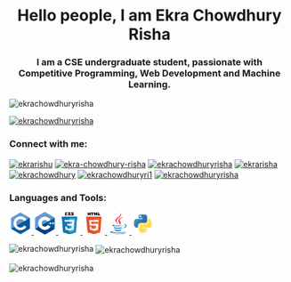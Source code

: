 <h1 align="center">Hello people, I am Ekra Chowdhury Risha</h1>
<h3 align="center">I am a CSE undergraduate student, passionate with Competitive Programming, Web Development and Machine Learning.</h3>

<p align="left"> <img src="https://komarev.com/ghpvc/?username=ekrachowdhuryrisha&label=Profile%20views&color=0e75b6&style=flat" alt="ekrachowdhuryrisha" /> </p>

<p align="left"> <a href="https://github.com/ryo-ma/github-profile-trophy"><img src="https://github-profile-trophy.vercel.app/?username=ekrachowdhuryrisha" alt="ekrachowdhuryrisha" /></a> </p>

<h3 align="left">Connect with me:</h3>
<p align="left">
<a href="https://twitter.com/ekrarishu" target="blank"><img align="center" src="https://raw.githubusercontent.com/rahuldkjain/github-profile-readme-generator/master/src/images/icons/Social/twitter.svg" alt="ekrarishu" height="30" width="40" /></a>
<a href="https://linkedin.com/in/ekra-chowdhury-risha" target="blank"><img align="center" src="https://raw.githubusercontent.com/rahuldkjain/github-profile-readme-generator/master/src/images/icons/Social/linked-in-alt.svg" alt="ekra-chowdhury-risha" height="30" width="40" /></a>
<a href="https://kaggle.com/ekrachowdhuryrisha" target="blank"><img align="center" src="https://raw.githubusercontent.com/rahuldkjain/github-profile-readme-generator/master/src/images/icons/Social/kaggle.svg" alt="ekrachowdhuryrisha" height="30" width="40" /></a>
<a href="https://fb.com/ekrarisha" target="blank"><img align="center" src="https://raw.githubusercontent.com/rahuldkjain/github-profile-readme-generator/master/src/images/icons/Social/facebook.svg" alt="ekrarisha" height="30" width="40" /></a>
<a href="https://www.codechef.com/users/ekrachowdhury" target="blank"><img align="center" src="https://cdn.jsdelivr.net/npm/simple-icons@3.1.0/icons/codechef.svg" alt="ekrachowdhury" height="30" width="40" /></a>
<a href="https://www.hackerrank.com/ekrachowdhuryri1" target="blank"><img align="center" src="https://raw.githubusercontent.com/rahuldkjain/github-profile-readme-generator/master/src/images/icons/Social/hackerrank.svg" alt="ekrachowdhuryri1" height="30" width="40" /></a>
<a href="https://codeforces.com/profile/ekrachowdhuryrisha" target="blank"><img align="center" src="https://raw.githubusercontent.com/rahuldkjain/github-profile-readme-generator/master/src/images/icons/Social/codeforces.svg" alt="ekrachowdhuryrisha" height="30" width="40" /></a>
</p>

<h3 align="left">Languages and Tools:</h3>
<p align="left"> <a href="https://www.cprogramming.com/" target="_blank" rel="noreferrer"> <img src="https://raw.githubusercontent.com/devicons/devicon/master/icons/c/c-original.svg" alt="c" width="40" height="40"/> </a> <a href="https://www.w3schools.com/cpp/" target="_blank" rel="noreferrer"> <img src="https://raw.githubusercontent.com/devicons/devicon/master/icons/cplusplus/cplusplus-original.svg" alt="cplusplus" width="40" height="40"/> </a> <a href="https://www.w3schools.com/css/" target="_blank" rel="noreferrer"> <img src="https://raw.githubusercontent.com/devicons/devicon/master/icons/css3/css3-original-wordmark.svg" alt="css3" width="40" height="40"/> </a> <a href="https://www.w3.org/html/" target="_blank" rel="noreferrer"> <img src="https://raw.githubusercontent.com/devicons/devicon/master/icons/html5/html5-original-wordmark.svg" alt="html5" width="40" height="40"/> </a> <a href="https://www.java.com" target="_blank" rel="noreferrer"> <img src="https://raw.githubusercontent.com/devicons/devicon/master/icons/java/java-original.svg" alt="java" width="40" height="40"/> </a> <a href="https://www.python.org" target="_blank" rel="noreferrer"> <img src="https://raw.githubusercontent.com/devicons/devicon/master/icons/python/python-original.svg" alt="python" width="40" height="40"/> </a> </p>

<p><img align="left" src="https://github-readme-stats.vercel.app/api/top-langs?username=ekrachowdhuryrisha&show_icons=true&locale=en&layout=compact" alt="ekrachowdhuryrisha" /></p>

<p>&nbsp;<img align="center" src="https://github-readme-stats.vercel.app/api?username=ekrachowdhuryrisha&show_icons=true&locale=en" alt="ekrachowdhuryrisha" /></p>

<p><img align="center" src="https://github-readme-streak-stats.herokuapp.com/?user=ekrachowdhuryrisha&" alt="ekrachowdhuryrisha" /></p>
